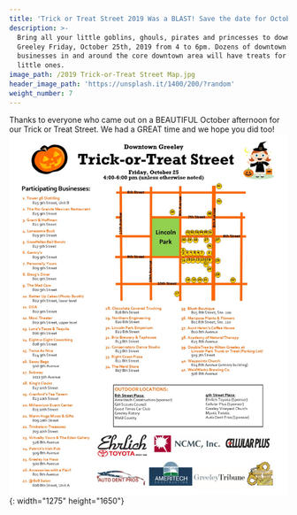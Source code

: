 ```yaml
---
title: 'Trick or Treat Street 2019 Was a BLAST! Save the date for October 30th, 2020'
description: >-
  Bring all your little goblins, ghouls, pirates and princesses to downtown
  Greeley Friday, October 25th, 2019 from 4 to 6pm. Dozens of downtown
  businesses in and around the core downtown area will have treats for the
  little ones.
image_path: /2019 Trick-or-Treat Street Map.jpg
header_image_path: 'https://unsplash.it/1400/200/?random'
weight_number: 7
---
```


Thanks to everyone who came out on a BEAUTIFUL October afternoon for our Trick or Treat Street. We had a GREAT time and we hope you did too\!&nbsp;![](/assets/2019-trick-or-treat-street-map.jpg){: width="1275" height="1650"}